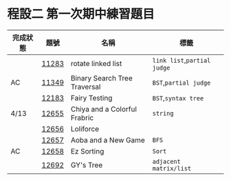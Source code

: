 # 程設二 第一次期中練習題目

| 完成狀態 | 題號                                          | 名稱                         | 標籤                        |
| -------- | --------------------------------------------- | ---------------------------- | --------------------------- |
|          | [11283](http://140.114.86.238/problem/11283/) | rotate linked list           | `link list`,`partial judge` |
| AC       | [11349](http://140.114.86.238/problem/11349/) | Binary Search Tree Traversal | `BST`,`partial judge`       |
|          | [12183](http://140.114.86.238/problem/12183/) | Fairy Testing                | `BST`,`syntax tree`         |
| 4/13     | [12655](http://140.114.86.238/problem/12655/) | Chiya and a Colorful Frabric | `string`                    |
|          | [12656](http://140.114.86.238/problem/12656/) | Loliforce                    |                             |
|          | [12657](http://140.114.86.238/problem/12657/) | Aoba and a New Game          | `BFS`                       |
| AC       | [12658](http://140.114.86.238/problem/12658/) | Ez Sorting                   | `Sort`                      |
|          | [12692](http://140.114.86.238/problem/12692/) | GY's Tree                    | `adjacent  matrix/list`     |
